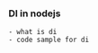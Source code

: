 [//]: <> (DI ref https://www.youtube.com/watch?v=PB3pbXsdLdc)
### DI in nodejs
    - what is di
    - code sample for di